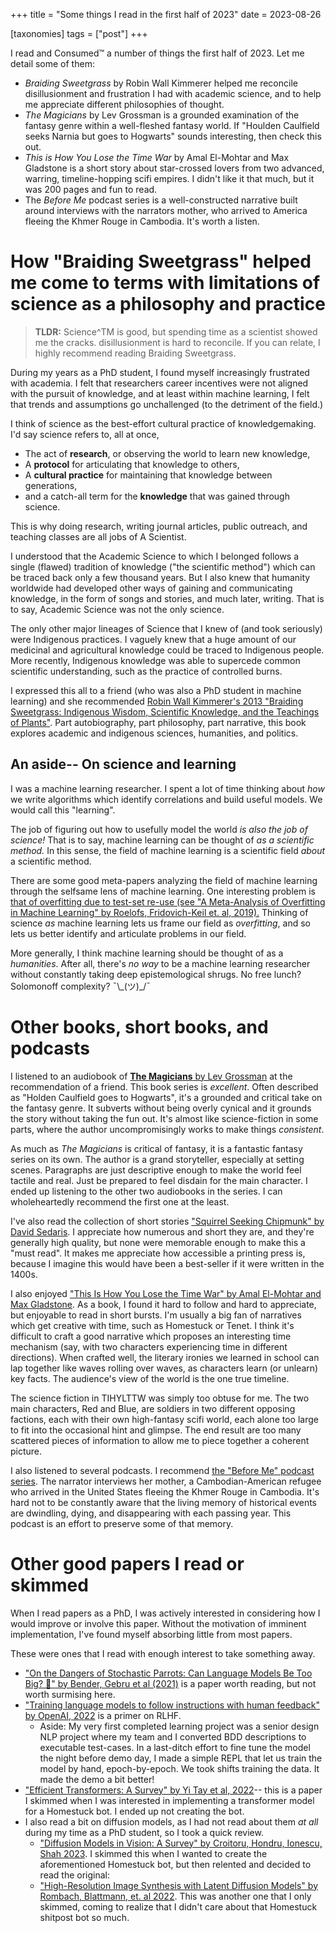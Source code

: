 +++
title = "Some things I read in the first half of 2023"
date = 2023-08-26

[taxonomies]
tags = ["post"]
+++


I read and Consumed™️ a number of things the first half of 2023. Let me detail some of them:

- *Braiding Sweetgrass* by Robin Wall Kimmerer helped me reconcile disillusionment and frustration I had with academic science, and to help me appreciate different philosophies of thought.
- *The Magicians* by Lev Grossman is a grounded examination of the fantasy genre within a well-fleshed fantasy world. If "Houlden Caulfield seeks Narnia but goes to Hogwarts" sounds interesting, then check this out.
- *This is How You Lose the Time War* by Amal El-Mohtar and Max Gladstone is a short story about star-crossed lovers from two advanced, warring, timeline-hopping scifi empires. I didn't like it that much, but it was 200 pages and fun to read.
- The *Before Me* podcast series is a well-constructed narrative built around interviews with the narrators mother, who arrived to America fleeing the Khmer Rouge in Cambodia. It's worth a listen.

<!-- more -->


# How "Braiding Sweetgrass" helped me come to terms with limitations of science as a philosophy and practice

> **TLDR:** Science^TM is good, but spending time as a scientist showed me the cracks.  disillusionment is hard to reconcile. If you can relate, I highly recommend reading Braiding Sweetgrass.

During my years as a PhD student, I found myself increasingly frustrated with academia. I felt that researchers career incentives were not aligned with the pursuit of knowledge, and at least within machine learning, I felt that trends and assumptions go unchallenged (to the detriment of the field.)

I think of science as the best-effort cultural practice of knowledgemaking. I'd say science refers to, all at once,

 - The act of **research**, or observing the world to learn new knowledge,
 - A **protocol** for articulating that knowledge to others,
 - A **cultural practice** for maintaining that knowledge between generations,
 - and a catch-all term for the **knowledge** that was gained through science.

This is why doing research, writing journal articles, public outreach, and teaching classes are all jobs of A Scientist.

I understood that the Academic Science to which I belonged follows a single (flawed) tradition of knowledge ("the scientific method") which can be traced back only a few thousand years. But I also knew that humanity worldwide had developed other ways of gaining and communicating knowledge, in the form of songs and stories, and much later, writing. That is to say, Academic Science was not the only science.

The only other major lineages of Science that I knew of (and took seriously) were Indigenous practices. I vaguely knew that a huge amount of our medicinal and agricultural knowledge could be traced to Indigenous people. More recently, Indigenous knowledge was able to supercede common scientific understanding, such as the practice of controlled burns. 

I expressed this all to a friend (who was also a PhD student in machine learning) and she recommended [Robin Wall Kimmerer's 2013 "Braiding Sweetgrass: Indigenous Wisdom, Scientific Knowledge, and the Teachings of Plants"](https://en.wikipedia.org/wiki/Braiding_Sweetgrass). Part autobiography, part philosophy, part narrative, this book explores academic and indigenous sciences, humanities, and politics.

## An aside-- On science and learning

I was a machine learning researcher. I spent a lot of time thinking about *how* we write algorithms which identify correlations and build useful models. We would call this "learning".

The job of figuring out how to usefully model the world *is also the job of science!* That is to say, machine learning can be thought of *as a scientific method.* In this sense, the field of machine learning is a scientific field *about* a scientific method. 

There are some good meta-papers analyzing the field of machine learning through the selfsame lens of machine learning. One interesting problem is [that of overfitting due to test-set re-use (see "A Meta-Analysis of Overfitting in Machine Learning" by Roelofs, Fridovich-Keil et. al, 2019).](https://proceedings.neurips.cc/paper/2019/file/ee39e503b6bedf0c98c388b7e8589aca-Paper.pdf) Thinking of science *as* machine learning lets us frame our field as *overfitting*, and so lets us better identify and articulate problems in our field.

More generally, I think machine learning should be thought of as a *humanities*. After all, there's *no way* to be a machine learning researcher without constantly taking deep epistemological shrugs. No free lunch? Solomonoff complexity? ¯\\\_(ツ)\_/¯ 


# Other books, short books, and podcasts

I listened to an audiobook of [**The Magicians** by Lev Grossman](https://en.wikipedia.org/wiki/The_Magicians_(Grossman_novel)) at the recommendation of a friend. This book series is *excellent*. Often described as "Holden Caulfield goes to Hogwarts", it's a grounded and critical take on the fantasy genre. It subverts without being overly cynical and it grounds the story without taking the fun out. It's almost like science-fiction in some parts, where the author uncompromisingly works to make things *consistent*.

As much as *The Magicians* is critical of fantasy, it is a fantastic fantasy series on its own. The author is a grand storyteller, especially at setting scenes. Paragraphs are just descriptive enough to make the world feel tactile and real. Just be prepared to feel disdain for the main character. I ended up listening to the other two audiobooks in the series. I can wholeheartedly recommend the first one at the least.

I've also read the collection of short stories ["Squirrel Seeking Chipmunk" by David Sedaris](https://en.wikipedia.org/wiki/Squirrel_Seeks_Chipmunk). I appreciate how numerous and short they are, and they're generally high quality, but none were memorable enough to make this a "must read". It makes me appreciate how accessible a printing press is, because I imagine this would have been a best-seller if it were written in the 1400s.

I also enjoyed  ["This Is How You Lose the Time War" by Amal El-Mohtar and Max Gladstone](https://en.wikipedia.org/wiki/This_Is_How_You_Lose_the_Time_War). As a book, I found it hard to follow and hard to appreciate, but enjoyable to read in short bursts. I'm usually a big fan of narratives which get creative with time, such as Homestuck or Tenet. I think it's difficult to craft a good narrative which proposes an interesting time mechanism (say, with two characters experiencing time in different directions). When crafted well, the literary ironies we learned in school can lap together like waves rolling over waves, as characters learn (or unlearn) key facts. The audience's view of the world is the one true timeline.

The science fiction in TIHYLTTW was simply too obtuse for me. The two main characters, Red and Blue, are soldiers in two different opposing factions, each with their own high-fantasy scifi world, each alone too large to fit into the occasional hint and glimpse. The end result are too many scattered pieces of information to allow me to piece together a coherent picture.

I also listened to several podcasts. I recommend [the "Before Me" podcast series](https://www.beforemepodcast.com/episodes). The narrator interviews her mother, a Cambodian-American refugee who arrived in the United States fleeing the Khmer Rouge in Cambodia. It's hard not to be constantly aware that the living memory of historical events are dwindling, dying, and disappearing with each passing year. This podcast is an effort to preserve some of that memory.


# Other good papers I read or skimmed

When I read papers as a PhD, I was actively interested in considering how I would improve or involve this paper. Without the motivation of imminent implementation, I've found myself absorbing little from most papers.

These were ones that I read with enough interest to take something away.

- ["On the Dangers of Stochastic Parrots: Can Language Models Be Too Big? 🦜" by Bender, Gebru et al (2021)](
https://dl.acm.org/doi/pdf/10.1145/3442188.3445922) is a paper worth reading, but not worth surmising here.
- ["Training language models to follow instructions with human feedback" by OpenAI, 2022](https://proceedings.neurips.cc/paper_files/paper/2022/file/b1efde53be364a73914f58805a001731-Paper-Conference.pdf) is a primer on RLHF.
    - Aside: My very first completed learning project was a senior design NLP project where my team and I converted BDD descriptions to executable test-cases. In a last-ditch effort to fine tune the model the night before demo day, I made a simple REPL that let us train the model by hand, epoch-by-epoch. We took shifts training the data. It made the demo a bit better!
- ["Efficient Transformers: A Survey" by Yi Tay et al, 2022](https://dl.acm.org/doi/pdf/10.1145/3530811)-- this is a paper I skimmed when I was interested in implementing a transformer model for a Homestuck bot. I ended up not creating the bot.
- I also read a bit on diffusion models, as I had not read about them *at all* during my time as a PhD student, so I took a quick review.
    - ["Diffusion Models in Vision: A Survey" by Croitoru, Hondru, Ionescu, Shah 2023](https://arxiv.org/pdf/2209.04747.pdf). I skimmed this when I wanted to create the aforementioned Homestuck bot, but then relented and decided to read the original:
    - ["High-Resolution Image Synthesis with Latent Diffusion Models" by Rombach, Blattmann, et. al 2022](https://openaccess.thecvf.com/content/CVPR2022/papers/Rombach_High-Resolution_Image_Synthesis_With_Latent_Diffusion_Models_CVPR_2022_paper.pdf). This was another one that I only skimmed, coming to realize that I didn't care about that Homestuck shitpost bot so much.
